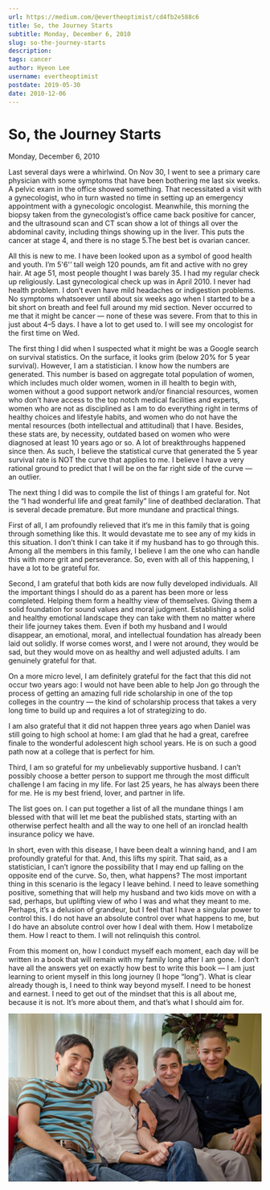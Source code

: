 ```yaml
---
url: https://medium.com/@evertheoptimist/cd4fb2e588c6
title: So, the Journey Starts
subtitle: Monday, December 6, 2010
slug: so-the-journey-starts
description: 
tags: cancer
author: Hyeon Lee
username: evertheoptimist
postdate: 2019-05-30
date: 2010-12-06
---
```


# So, the Journey Starts

Monday, December 6, 2010

Last several days were a whirlwind. On Nov 30, I went to see a primary care physician with some symptoms that have been bothering me last six weeks. A pelvic exam in the office showed something. That necessitated a visit with a gynecologist, who in turn wasted no time in setting up an emergency appointment with a gynecologic oncologist. Meanwhile, this morning the biopsy taken from the gynecologist’s office came back positive for cancer, and the ultrasound scan and CT scan show a lot of things all over the abdominal cavity, including things showing up in the liver. This puts the cancer at stage 4, and there is no stage 5.The best bet is ovarian cancer.

All this is new to me. I have been looked upon as a symbol of good health and youth. I’m 5'6'’ tall weigh 120 pounds, am fit and active with no grey hair. At age 51, most people thought I was barely 35. I had my regular check up religiously. Last gynecological check up was in April 2010. I never had health problem. I don’t even have mild headaches or indigestion problems. No symptoms whatsoever until about six weeks ago when I started to be a bit short on breath and feel full around my mid section. Never occurred to me that it might be cancer — none of these was severe. From that to this in just about 4–5 days. I have a lot to get used to. I will see my oncologist for the first time on Wed.

The first thing I did when I suspected what it might be was a Google search on survival statistics. On the surface, it looks grim (below 20% for 5 year survival). However, I am a statistician. I know how the numbers are generated. This number is based on aggregate total population of women, which includes much older women, women in ill health to begin with, women without a good support network and/or financial resources, women who don’t have access to the top notch medical facilities and experts, women who are not as disciplined as I am to do everything right in terms of healthy choices and lifestyle habits, and women who do not have the mental resources (both intellectual and attitudinal) that I have. Besides, these stats are, by necessity, outdated based on women who were diagnosed at least 10 years ago or so. A lot of breakthroughs happened since then. As such, I believe the statistical curve that generated the 5 year survival rate is NOT the curve that applies to me. I believe I have a very rational ground to predict that I will be on the far right side of the curve — an outlier.

The next thing I did was to compile the list of things I am grateful for. Not the “I had wonderful life and great family” line of deathbed declaration. That is several decade premature. But more mundane and practical things.

First of all, I am profoundly relieved that it’s me in this family that is going through something like this. It would devastate me to see any of my kids in this situation. I don’t think I can take it if my husband has to go through this. Among all the members in this family, I believe I am the one who can handle this with more grit and perseverance. So, even with all of this happening, I have a lot to be grateful for.

Second, I am grateful that both kids are now fully developed individuals. All the important things I should do as a parent has been more or less completed. Helping them form a healthy view of themselves. Giving them a solid foundation for sound values and moral judgment. Establishing a solid and healthy emotional landscape they can take with them no matter where their life journey takes them. Even if both my husband and I would disappear, an emotional, moral, and intellectual foundation has already been laid out solidly. If worse comes worst, and I were not around, they would be sad, but they would move on as healthy and well adjusted adults. I am genuinely grateful for that.

On a more micro level, I am definitely grateful for the fact that this did not occur two years ago: I would not have been able to help Jon go through the process of getting an amazing full ride scholarship in one of the top colleges in the country — the kind of scholarship process that takes a very long time to build up and requires a lot of strategizing to do.

I am also grateful that it did not happen three years ago when Daniel was still going to high school at home: I am glad that he had a great, carefree finale to the wonderful adolescent high school years. He is on such a good path now at a college that is perfect for him.

Third, I am so grateful for my unbelievably supportive husband. I can’t possibly choose a better person to support me through the most difficult challenge I am facing in my life. For last 25 years, he has always been there for me. He is my best friend, lover, and partner in life.

The list goes on. I can put together a list of all the mundane things I am blessed with that will let me beat the published stats, starting with an otherwise perfect health and all the way to one hell of an ironclad health insurance policy we have.

In short, even with this disease, I have been dealt a winning hand, and I am profoundly grateful for that. And, this lifts my spirit. 
That said, as a statistician, I can’t ignore the possibility that I may end up falling on the opposite end of the curve. So, then, what happens? The most important thing in this scenario is the legacy I leave behind. I need to leave something positive, something that will help my husband and two kids move on with a sad, perhaps, but uplifting view of who I was and what they meant to me. Perhaps, it’s a delusion of grandeur, but I feel that I have a singular power to control this. I do not have an absolute control over what happens to me, but I do have an absolute control over how I deal with them. How I metabolize them. How I react to them. I will not relinquish this control.

From this moment on, how I conduct myself each moment, each day will be written in a book that will remain with my family long after I am gone. I don’t have all the answers yet on exactly how best to write this book — I am just learning to orient myself in this long journey (I hope “long”). What is clear already though is, I need to think way beyond myself. I need to be honest and earnest. I need to get out of the mindset that this is all about me, because it is not. It’s more about them, and that’s what I should aim for.

![June 2012 — seven months before Hyeon passed away](./assets/1*tFrrpd88T8RG_KKCRJR_WQ.png)


